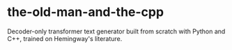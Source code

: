 # the-old-man-and-the-cpp
Decoder-only transformer text generator built from scratch with Python and C++, trained on Hemingway's literature.
